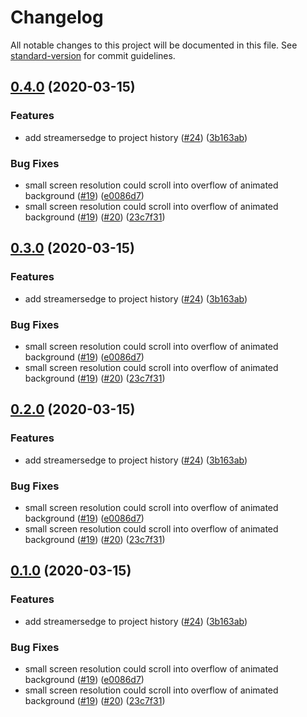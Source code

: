 # Changelog

All notable changes to this project will be documented in this file. See [standard-version](https://github.com/conventional-changelog/standard-version) for commit guidelines.

## [0.4.0](https://github.com/mamokin/mamokin/compare/v0.0.3...v0.4.0) (2020-03-15)


### Features

* add streamersedge to project history ([#24](https://github.com/mamokin/mamokin/issues/24)) ([3b163ab](https://github.com/mamokin/mamokin/commit/3b163ab0a38a3195197d05adf41c17dceb85da53))


### Bug Fixes

* small screen resolution could scroll into overflow of animated background ([#19](https://github.com/mamokin/mamokin/issues/19)) ([e0086d7](https://github.com/mamokin/mamokin/commit/e0086d7595de3b6db3fa65be70fa820de4111bd5))
* small screen resolution could scroll into overflow of animated background ([#19](https://github.com/mamokin/mamokin/issues/19)) ([#20](https://github.com/mamokin/mamokin/issues/20)) ([23c7f31](https://github.com/mamokin/mamokin/commit/23c7f312460b46a243d03013fe2b21a760afade3))

## [0.3.0](https://github.com/mamokin/mamokin/compare/v0.0.3...v0.3.0) (2020-03-15)


### Features

* add streamersedge to project history ([#24](https://github.com/mamokin/mamokin/issues/24)) ([3b163ab](https://github.com/mamokin/mamokin/commit/3b163ab0a38a3195197d05adf41c17dceb85da53))


### Bug Fixes

* small screen resolution could scroll into overflow of animated background ([#19](https://github.com/mamokin/mamokin/issues/19)) ([e0086d7](https://github.com/mamokin/mamokin/commit/e0086d7595de3b6db3fa65be70fa820de4111bd5))
* small screen resolution could scroll into overflow of animated background ([#19](https://github.com/mamokin/mamokin/issues/19)) ([#20](https://github.com/mamokin/mamokin/issues/20)) ([23c7f31](https://github.com/mamokin/mamokin/commit/23c7f312460b46a243d03013fe2b21a760afade3))

## [0.2.0](https://github.com/mamokin/mamokin/compare/v0.0.3...v0.2.0) (2020-03-15)


### Features

* add streamersedge to project history ([#24](https://github.com/mamokin/mamokin/issues/24)) ([3b163ab](https://github.com/mamokin/mamokin/commit/3b163ab0a38a3195197d05adf41c17dceb85da53))


### Bug Fixes

* small screen resolution could scroll into overflow of animated background ([#19](https://github.com/mamokin/mamokin/issues/19)) ([e0086d7](https://github.com/mamokin/mamokin/commit/e0086d7595de3b6db3fa65be70fa820de4111bd5))
* small screen resolution could scroll into overflow of animated background ([#19](https://github.com/mamokin/mamokin/issues/19)) ([#20](https://github.com/mamokin/mamokin/issues/20)) ([23c7f31](https://github.com/mamokin/mamokin/commit/23c7f312460b46a243d03013fe2b21a760afade3))

## [0.1.0](https://github.com/mamokin/mamokin/compare/v0.0.3...v0.1.0) (2020-03-15)


### Features

* add streamersedge to project history ([#24](https://github.com/mamokin/mamokin/issues/24)) ([3b163ab](https://github.com/mamokin/mamokin/commit/3b163ab0a38a3195197d05adf41c17dceb85da53))


### Bug Fixes

* small screen resolution could scroll into overflow of animated background ([#19](https://github.com/mamokin/mamokin/issues/19)) ([e0086d7](https://github.com/mamokin/mamokin/commit/e0086d7595de3b6db3fa65be70fa820de4111bd5))
* small screen resolution could scroll into overflow of animated background ([#19](https://github.com/mamokin/mamokin/issues/19)) ([#20](https://github.com/mamokin/mamokin/issues/20)) ([23c7f31](https://github.com/mamokin/mamokin/commit/23c7f312460b46a243d03013fe2b21a760afade3))
